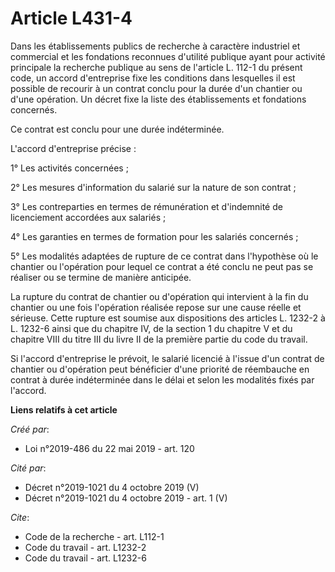 # Article L431-4

Dans les établissements publics de recherche à caractère industriel et commercial et les fondations reconnues d'utilité
publique ayant pour activité principale la recherche publique au sens de l'article L. 112-1 du présent code, un accord
d'entreprise fixe les conditions dans lesquelles il est possible de recourir à un contrat conclu pour la durée d'un chantier
ou d'une opération. Un décret fixe la liste des établissements et fondations concernés. 

Ce contrat est conclu pour une durée indéterminée. 

L'accord d'entreprise précise : 

1° Les activités concernées ; 

2° Les mesures d'information du salarié sur la nature de son contrat ; 

3° Les contreparties en termes de rémunération et d'indemnité de licenciement accordées aux salariés ; 

4° Les garanties en termes de formation pour les salariés concernés ; 

5° Les modalités adaptées de rupture de ce contrat dans l'hypothèse où le chantier ou l'opération pour lequel ce contrat a
été conclu ne peut pas se réaliser ou se termine de manière anticipée. 

La rupture du contrat de chantier ou d'opération qui intervient à la fin du chantier ou une fois l'opération réalisée repose
sur une cause réelle et sérieuse. Cette rupture est soumise aux dispositions des articles L. 1232-2 à L. 1232-6 ainsi que du
chapitre IV, de la section 1 du chapitre V et du chapitre VIII du titre III du livre II de la première partie du code du
travail. 

Si l'accord d'entreprise le prévoit, le salarié licencié à l'issue d'un contrat de chantier ou d'opération peut bénéficier
d'une priorité de réembauche en contrat à durée indéterminée dans le délai et selon les modalités fixés par l'accord.

**Liens relatifs à cet article**

_Créé par_:

  - Loi n°2019-486 du 22 mai 2019 - art. 120

_Cité par_:

  - Décret n°2019-1021 du 4 octobre 2019 (V)
  - Décret n°2019-1021 du 4 octobre 2019 - art. 1 (V)

_Cite_:

  - Code de la recherche - art. L112-1
  - Code du travail - art. L1232-2
  - Code du travail - art. L1232-6
